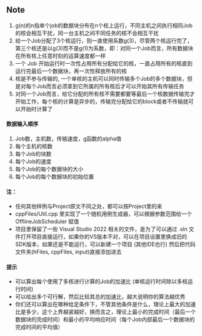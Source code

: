 ## Note

1. g(n)的n指单个job的数据块分布在n个核上运行，不同主机之间执行相同Job的核会相互干扰，同一台主机之间不同任务的核不会相互干扰
2. 给一个Job分配了3个核运行，则一直使用系数g(3)，尽管两个核运行完了，第三个核还是以g(3)而不是g(1)为系数，即：对同一个Job而言，所有数据块在所有核上任意时刻的运算速度都一样
3. 一个 Job 开始运行时一次性占用所有分配给它的核，一直占用所有的核直到运行完最后一个数据块，再一次性释放所有的核
4. 核是不参与传输的, 一个单核的主机可以同时传输多个Job的多个数据块，但是对每个Job而言必须拿到它所属的所有核后才可以开始其所有传输任务
6. 对同一个Job而言，给它分配的所有核不需要都要等最后一个核数据传输完才开始工作，每个核的计算是异步的，传输完分配给它的block或者不传输就可以开始时计算了

#### 数据输入顺序

1. Job数，主机数，传输速度，g函数的alpha值
2. 每个主机的核数
3. 每个Job的块数
4. 每个Job的速度
5. 每个Job的每个数据块的大小
6. 每个Job的每个数据块的初始位置

#### 注：

* 任何其他样例与Project原文不同之处，都可以按Project里的来
* cppFiles/Util.cpp 里实现了一个随机用例生成器，可以根据参数范围给一个 OfflineJobScheduler 赋值
* 项目里保留了一些 Visual Studio 2022 相关的文件，是为了可以通过 .sln 文件打开项目直接运行，如果你的VS版本不对，可以在项目设置里换成旧的SDK版本，如果还是不能运行，可以新建一个项目 (其他IDE也行) 然后把代码文件夹(hFiles, cppFiles, input)直接添加进去

#### 提示

* 可以算出每个使用了多核进行计算的Job的加速比 (单核运行时间除以多核运行时间)
* 可以给出多个可行解，然后比较其总的加速比，越大说明你的算法越优秀
* 你们还可以算出在哪种给定条件下，不管其他条件是什么，理论上最大的加速比是多少，这个上界越紧越好，换而言之，理论上最小的完成时间（最后一个数据块的完成时间）和最小的平均响应时间（每个Job内部最后一个数据块的完成时间的平均值）

